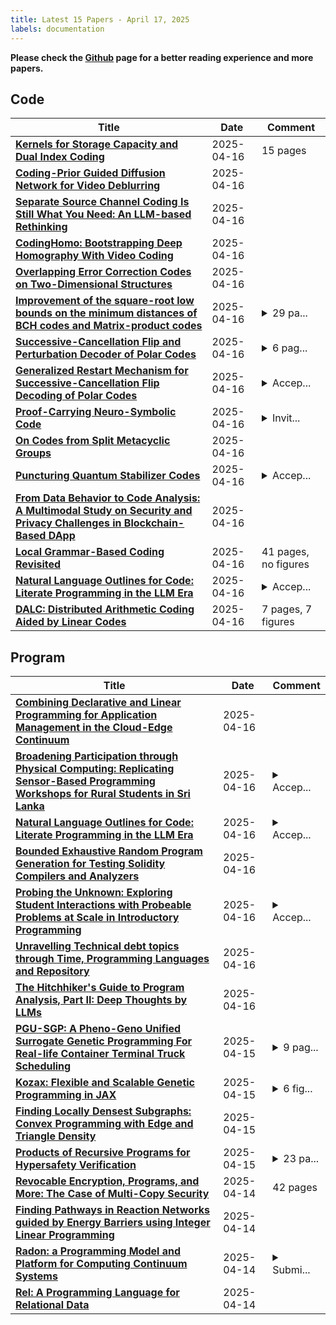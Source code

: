 ```yaml
---
title: Latest 15 Papers - April 17, 2025
labels: documentation
---
```

**Please check the [Github](https://github.com/zezhishao/MTS_Daily_ArXiv) page for a better reading experience and more papers.**

## Code
| **Title** | **Date** | **Comment** |
| --- | --- | --- |
| **[Kernels for Storage Capacity and Dual Index Coding](http://arxiv.org/abs/2504.12274v1)** | 2025-04-16 | 15 pages |
| **[Coding-Prior Guided Diffusion Network for Video Deblurring](http://arxiv.org/abs/2504.12222v1)** | 2025-04-16 |  |
| **[Separate Source Channel Coding Is Still What You Need: An LLM-based Rethinking](http://arxiv.org/abs/2501.04285v3)** | 2025-04-16 |  |
| **[CodingHomo: Bootstrapping Deep Homography With Video Coding](http://arxiv.org/abs/2504.12165v1)** | 2025-04-16 |  |
| **[Overlapping Error Correction Codes on Two-Dimensional Structures](http://arxiv.org/abs/2504.12142v1)** | 2025-04-16 |  |
| **[Improvement of the square-root low bounds on the minimum distances of BCH codes and Matrix-product codes](http://arxiv.org/abs/2504.12116v1)** | 2025-04-16 | <details><summary>29 pa...</summary><p>29 pages, submitted to IEEE</p></details> |
| **[Successive-Cancellation Flip and Perturbation Decoder of Polar Codes](http://arxiv.org/abs/2504.12102v1)** | 2025-04-16 | <details><summary>6 pag...</summary><p>6 pages, 9 figures, 1 table. Presented in IEEE WCNC 2025, Milan, Italy</p></details> |
| **[Generalized Restart Mechanism for Successive-Cancellation Flip Decoding of Polar Codes](http://arxiv.org/abs/2504.12071v1)** | 2025-04-16 | <details><summary>Accep...</summary><p>Accepted in Journal of Signal Processing Systems, 21 pages, 8 figures, 6 tables</p></details> |
| **[Proof-Carrying Neuro-Symbolic Code](http://arxiv.org/abs/2504.12031v1)** | 2025-04-16 | <details><summary>Invit...</summary><p>Invited paper at CiE 2025. arXiv admin note: text overlap with arXiv:2501.05867</p></details> |
| **[On Codes from Split Metacyclic Groups](http://arxiv.org/abs/2504.11960v1)** | 2025-04-16 |  |
| **[Puncturing Quantum Stabilizer Codes](http://arxiv.org/abs/2410.17754v3)** | 2025-04-16 | <details><summary>Accep...</summary><p>Accepted version for IEEE Journal on Selected Areas in Information Theory</p></details> |
| **[From Data Behavior to Code Analysis: A Multimodal Study on Security and Privacy Challenges in Blockchain-Based DApp](http://arxiv.org/abs/2504.11860v1)** | 2025-04-16 |  |
| **[Local Grammar-Based Coding Revisited](http://arxiv.org/abs/2209.13636v3)** | 2025-04-16 | 41 pages, no figures |
| **[Natural Language Outlines for Code: Literate Programming in the LLM Era](http://arxiv.org/abs/2408.04820v3)** | 2025-04-16 | <details><summary>Accep...</summary><p>Accepted to FSE'25 Industry Track</p></details> |
| **[DALC: Distributed Arithmetic Coding Aided by Linear Codes](http://arxiv.org/abs/2504.11784v1)** | 2025-04-16 | 7 pages, 7 figures |

## Program
| **Title** | **Date** | **Comment** |
| --- | --- | --- |
| **[Combining Declarative and Linear Programming for Application Management in the Cloud-Edge Continuum](http://arxiv.org/abs/2504.12032v1)** | 2025-04-16 |  |
| **[Broadening Participation through Physical Computing: Replicating Sensor-Based Programming Workshops for Rural Students in Sri Lanka](http://arxiv.org/abs/2504.11913v1)** | 2025-04-16 | <details><summary>Accep...</summary><p>Accepted to ITiCSE 2025</p></details> |
| **[Natural Language Outlines for Code: Literate Programming in the LLM Era](http://arxiv.org/abs/2408.04820v3)** | 2025-04-16 | <details><summary>Accep...</summary><p>Accepted to FSE'25 Industry Track</p></details> |
| **[Bounded Exhaustive Random Program Generation for Testing Solidity Compilers and Analyzers](http://arxiv.org/abs/2503.20332v5)** | 2025-04-16 |  |
| **[Probing the Unknown: Exploring Student Interactions with Probeable Problems at Scale in Introductory Programming](http://arxiv.org/abs/2504.11723v1)** | 2025-04-16 | <details><summary>Accep...</summary><p>Accepted at ITiCSE 2025</p></details> |
| **[Unravelling Technical debt topics through Time, Programming Languages and Repository](http://arxiv.org/abs/2504.11714v1)** | 2025-04-16 |  |
| **[The Hitchhiker's Guide to Program Analysis, Part II: Deep Thoughts by LLMs](http://arxiv.org/abs/2504.11711v1)** | 2025-04-16 |  |
| **[PGU-SGP: A Pheno-Geno Unified Surrogate Genetic Programming For Real-life Container Terminal Truck Scheduling](http://arxiv.org/abs/2504.11280v1)** | 2025-04-15 | <details><summary>9 pag...</summary><p>9 pages, 8 figures, 8 tables. Accepted as full paper at ACM GECCO 2025</p></details> |
| **[Kozax: Flexible and Scalable Genetic Programming in JAX](http://arxiv.org/abs/2502.03047v2)** | 2025-04-15 | <details><summary>6 fig...</summary><p>6 figures, 3 tables, 1 algorithm, 13 pages</p></details> |
| **[Finding Locally Densest Subgraphs: Convex Programming with Edge and Triangle Density](http://arxiv.org/abs/2504.10937v1)** | 2025-04-15 |  |
| **[Products of Recursive Programs for Hypersafety Verification](http://arxiv.org/abs/2504.10800v1)** | 2025-04-15 | <details><summary>23 pa...</summary><p>23 pages of main text (7 figures) and 13 pages of appendix</p></details> |
| **[Revocable Encryption, Programs, and More: The Case of Multi-Copy Security](http://arxiv.org/abs/2410.13163v2)** | 2025-04-14 | 42 pages |
| **[Finding Pathways in Reaction Networks guided by Energy Barriers using Integer Linear Programming](http://arxiv.org/abs/2504.10609v1)** | 2025-04-14 |  |
| **[Radon: a Programming Model and Platform for Computing Continuum Systems](http://arxiv.org/abs/2503.15199v2)** | 2025-04-14 | <details><summary>Submi...</summary><p>Submitted to EDCCS 2025</p></details> |
| **[Rel: A Programming Language for Relational Data](http://arxiv.org/abs/2504.10323v1)** | 2025-04-14 |  |

